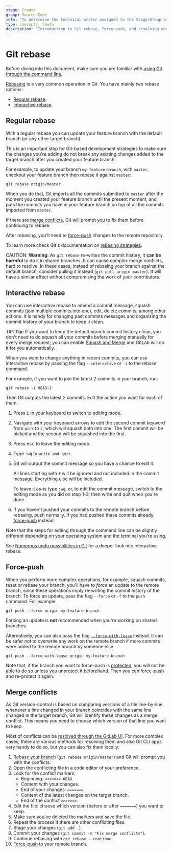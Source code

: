 ```yaml
---
stage: Create
group: Source Code
info: "To determine the technical writer assigned to the Stage/Group associated with this page, see https://about.gitlab.com/handbook/engineering/ux/technical-writing/#designated-technical-writers"
type: concepts, howto
description: "Introduction to Git rebase, force-push, and resolving merge conflicts through the command line."
---
```


# Git rebase

Before diving into this document, make sure you are familiar with [using Git through the command line](../../gitlab-basics/start-using-git.md).

[Rebasing](https://git-scm.com/docs/git-rebase) is a very common operation in
Git. You have mainly two rebase options:

- [Regular rebase](#regular-rebase).
- [Interactive rebase](#interactive-rebase).

## Regular rebase

With a regular rebase you can update your feature branch with the default
branch (or any other target branch).

This is an important step for Git-based development strategies to make sure
the changes you're adding do not break any existing changes added to the
target branch after you created your feature branch.

For example, to update your branch `my-feature-branch`, with `master`,
checkout your feature branch then rebase it against `master`:

```shell
git rebase origin/master
```

When you do that, Git imports all the commits submitted to `master` after the
moment you created your feature branch until the present moment, and puts the
commits you have in your feature branch on top of all the commits imported from
`master`.

If there are [merge conflicts](#merge-conflicts), Git will prompt you to fix
them before continuing to rebase.

After rebasing, you'll need to [force-push](#force-push) changes to the remote
repository.

To learn more check Git's documentation on [rebasing strategies](https://git-scm.com/book/en/v2/Git-Branching-Rebasing).

CAUTION: **Warning:**
As `git rebase` re-writes the commit history, it **can be harmful** to do it in
shared branches. It can cause complex merge conflicts, hard to resolve. In
these cases, instead of rebasing your branch against the default branch,
consider pulling it instead (`git pull origin master`). It will have a
similar effect without compromising the work of your contributors.

## Interactive rebase

You can use interactive rebase to amend a commit message, squash commits
(join multiple commits into one), edit, delete commits, among other actions. It is handy for
changing past commits messages and organizing the commit history of your
branch to keep it clean.

TIP: **Tip:**
If you want to keep the default branch commit history clean, you don't need to
do squash all your commits before merging manually for every merge request;
you can enable [Squash and Merge](../../user/project/merge_requests/squash_and_merge.md)
and GitLab will do it for you automatically.

When you want to change anything in recent commits, you can use interactive
rebase by passing the flag `--interactive` or `-i` to the rebase command.

For example, if you want to join the latest 2 commits in your branch, run:

```shell
git rebase -i HEAD~2
```

Then Git outputs the latest 2 commits. Edit the action you want for each of them:

1. Press <kbd>i</kbd> in your keyboard to switch to editing mode.
1. Navigate with your keyboard arrows to edit the second commit keyword from
   `pick` to `s`, which will squash both into one. The first commit will be
   picked and the second will be squashed into the first.
1. Press <kbd>esc</kbd> to leave the editing mode.
1. Type `:wq` to `write and quit`.
1. Git will output the commit message so you have a chance to edit it.

   All lines starting with `#` will be ignored and not included in the commit
   message. Everything else will be included.

   To leave it as-is type `:wq`, or, to edit the commit message, switch to the
   editing mode as you did on step 1-3, then write and quit when you're done.

1. If you haven't pushed your commits to the remote branch before rebasing,
push normally. If you had pushed these commits already, [force-push](#force-push) instead.

Note that the steps for editing through the command line can be slightly
different depending on your operating system and the terminal you're using.

See [Numerous undo possibilities in Git](numerous_undo_possibilities_in_git/index.md#with-history-modification)
for a deeper look into interactive rebase.

## Force-push

When you perform more complex operations, for example, squash commits, reset or
rebase your branch, you'll have to _force_ an update to the remote branch,
since these operations imply re-writing the commit history of the branch.
To force an update, pass the flag `--force` or `-f` to the `push` command. For
example:

```shell
git push --force origin my-feature-branch
```

Forcing an update is **not** recommended when you're working on shared
branches.

Alternatively, you can also pass the flag [`--force-with-lease`](https://git-scm.com/docs/git-push#Documentation/git-push.txt---force-with-leaseltrefnamegt)
instead. It can be safer not to overwrite any work on the remote
branch if more commits were added to the remote branch by someone else:

```shell
git push --force-with-lease origin my-feature-branch
```

Note that, if the branch you want to force-push is [protected](../../user/project/protected_branches.md),
you will not be able to do so unless you unprotect it beforehand. Then you can
force-push and re-protect it again.

## Merge conflicts

As Git version-control is based on comparing versions of a file line-by-line,
whenever a line changed in your branch coincides with the same line changed in
the target branch, Git will identify these changes as a merge conflict. This
means you need to choose which version of that line you want to keep.

Most of conflicts can be [resolved through the GitLab UI](../../user/project/merge_requests/resolve_conflicts.md).
For more complex cases, there are various methods for resolving them and
also Git CLI apps very handy to do so, but you can also fix them locally:

1. [Rebase your branch](#git-rebase) (`git rebase origin/master`) and Git will
   prompt you with the conflicts.
1. Open the conflicting file in a code editor of your preference.
1. Look for the conflict markers:
   - Beginning: `<<<<<<< HEAD`.
   - Content with your changes.
   - End of your changes: `=======`.
   - Content of the latest changes on the target branch.
   - End of the conflict `>>>>>>>`.
1. Edit the file: choose which version (before or after `=======`) you want to keep.
1. Make sure you've deleted the markers and save the file.
1. Repeat the process if there are other conflicting files.
1. Stage your changes (`git add .`).
1. Commit your changes (`git commit -m "Fix merge conflicts"`).
1. Continue rebasing with `git rebase --continue`.
1. [Force-push](#force-push) to your remote branch.
